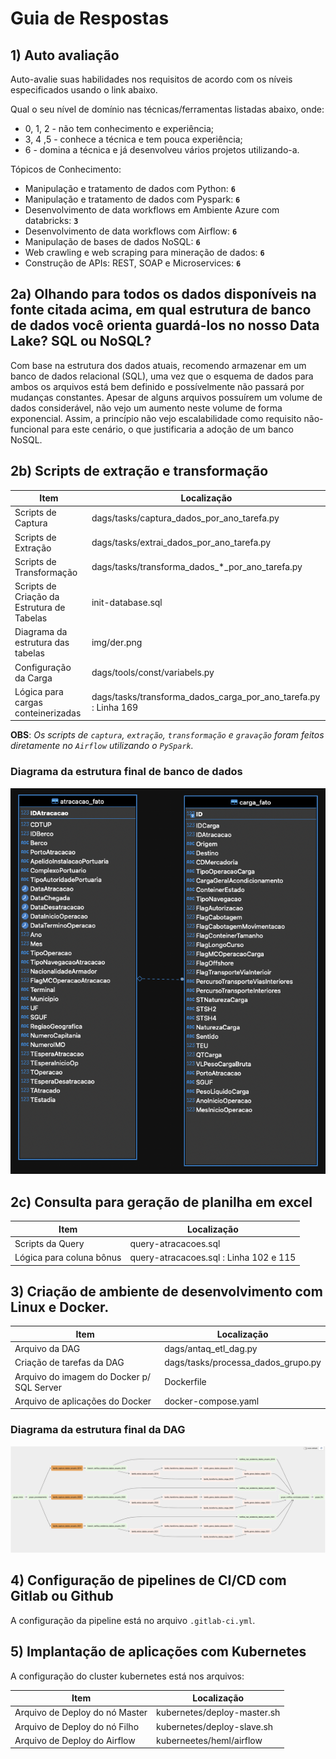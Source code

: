 # Guia de Respostas

## 1) Auto avaliação

Auto-avalie suas habilidades nos requisitos de acordo com os níveis especificados usando o
link abaixo.

Qual o seu nível de domínio nas técnicas/ferramentas listadas abaixo, onde:
- 0, 1, 2 - não tem conhecimento e experiência;
- 3, 4 ,5 - conhece a técnica e tem pouca experiência;
- 6 - domina a técnica e já desenvolveu vários projetos utilizando-a.

Tópicos de Conhecimento:
- Manipulação e tratamento de dados com Python: **`6`**
- Manipulação e tratamento de dados com Pyspark: **`6`**
- Desenvolvimento de data workflows em Ambiente Azure com databricks: **`3`**
- Desenvolvimento de data workflows com Airflow: **`6`**
- Manipulação de bases de dados NoSQL: **`6`**
- Web crawling e web scraping para mineração de dados: **`6`**
- Construção de APIs: REST, SOAP e Microservices: **`6`**

## 2a) Olhando para todos os dados disponíveis na fonte citada acima, em qual estrutura de banco de dados você orienta guardá-los no nosso Data Lake? SQL ou NoSQL?

Com base na estrutura dos dados atuais, recomendo armazenar em um banco de dados relacional (SQL), uma vez que o esquema de dados para ambos os arquivos está bem definido e possívelmente não passará por mudanças constantes. Apesar de alguns arquivos possuírem um volume de dados considerável, não vejo um aumento neste volume de forma exponencial. Assim, a princípio não vejo escalabilidade como requisito não-funcional para este cenário, o que justificaria a adoção de um banco NoSQL.

## 2b) Scripts de extração e transformação

**Item**                                    |**Localização**
|-----                                      |-----
Scripts de Captura                          |dags/tasks/captura_dados_por_ano_tarefa.py
Scripts de Extração                         |dags/tasks/extrai_dados_por_ano_tarefa.py
Scripts de Transformação                    |dags/tasks/transforma_dados_*_por_ano_tarefa.py
Scripts de Criação da Estrutura de Tabelas  |init-database.sql
Diagrama da estrutura das tabelas           |img/der.png
Configuração da Carga                       |dags/tools/const/variabels.py
Lógica para cargas conteinerizadas          |dags/tasks/transforma_dados_carga_por_ano_tarefa.py : Linha 169

**OBS**: _Os scripts de `captura`, `extração`, `transformação` e `gravação` foram feitos diretamente no `Airflow` utilizando o `PySpark`._

### Diagrama da estrutura final de banco de dados

![antaq-etl-der](img/der.png)

## 2c) Consulta para geração de planilha em excel

**Item**                                    |**Localização**
|-----                                      |-----
Scripts da Query                            |query-atracacoes.sql
Lógica para coluna bônus                    |query-atracacoes.sql : Linha 102 e 115

## 3) Criação de ambiente de desenvolvimento com Linux e Docker.

**Item**                                    |**Localização**
|-----                                      |-----
Arquivo da DAG                              |dags/antaq_etl_dag.py
Criação de tarefas da DAG                   |dags/tasks/processa_dados_grupo.py
Arquivo do imagem do Docker p/ SQL Server   |Dockerfile
Arquivo de aplicações do Docker             |docker-compose.yaml

### Diagrama da estrutura final da DAG

![antaq-etl-dag-view](img/antaq-etl-dag-view.png)

## 4) Configuração de pipelines de CI/CD com Gitlab ou Github

A configuração da pipeline está no arquivo `.gitlab-ci.yml`.

## 5) Implantação de aplicações com Kubernetes

A configuração do cluster kubernetes está nos arquivos:

**Item**                                    |**Localização**
|-----                                      |-----
Arquivo de Deploy do nó Master              |kubernetes/deploy-master.sh
Arquivo de Deploy do nó Filho               |kubernetes/deploy-slave.sh
Arquivo de Deploy do Airflow                |kuberneetes/heml/airflow
